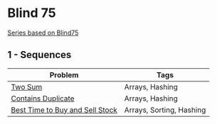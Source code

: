 # Blind 75
[Series based on Blind75](https://www.techinterviewhandbook.org/best-practice-questions/)

## 1 - Sequences
| Problem | Tags |
| ------- | ---- |
| [Two Sum](https://github.com/Blind-75-Reference/Two-Sum) | Arrays, Hashing |
| [Contains Duplicate](https://github.com/Blind-75-Reference/Contains-Duplicate) | Arrays, Hashing |
| [Best Time to Buy and Sell Stock](https://github.com/Blind-75-Reference/Best-Time-to-Buy-and-Sell-Stock) | Arrays, Sorting, Hashing |

